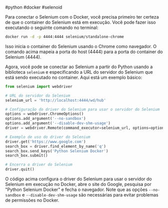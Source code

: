 #python #docker #selenoid

Para conectar o Selenium com o Docker, você precisa primeiro ter certeza de que o container do Selenium está em execução. Você pode fazer isso executando o seguinte comando no terminal:

```bash
docker run -d -p 4444:4444 selenium/standalone-chrome
```

Isso inicia o container do Selenium usando o Chrome como navegador. O comando acima mapeia a porta do host (4444) para a porta do container do Selenium (4444).

Agora, você pode se conectar ao Selenium a partir do Python usando a biblioteca `selenium` e especificando a URL do servidor do Selenium que está sendo executado no container. Aqui está um exemplo básico:

```python
from selenium import webdriver

# URL do servidor do Selenium
selenium_url = 'http://localhost:4444/wd/hub'

# Configuração do driver do Selenium para usar o servidor do Selenium
options = webdriver.ChromeOptions()
options.add_argument('--no-sandbox')
options.add_argument('--disable-dev-shm-usage')
driver = webdriver.Remote(command_executor=selenium_url, options=options)

# Exemplo de uso do driver do Selenium
driver.get('https://www.google.com')
search_box = driver.find_element_by_name('q')
search_box.send_keys('Python Selenium Docker')
search_box.submit()

# Encerra o driver do Selenium
driver.quit()

```
O código acima configura o driver do Selenium para usar o servidor do Selenium em execução no Docker, abre o site do Google, pesquisa por "Python Selenium Docker" e fecha o navegador. Note que as opções `--no-sandbox` e `--disable-dev-shm-usage` são necessárias para evitar problemas de permissões no Docker.